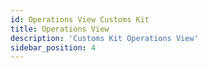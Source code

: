 ```yaml
---
id: Operations View Customs Kit
title: Operations View
description: 'Customs Kit Operations View'
sidebar_position: 4
---
```

